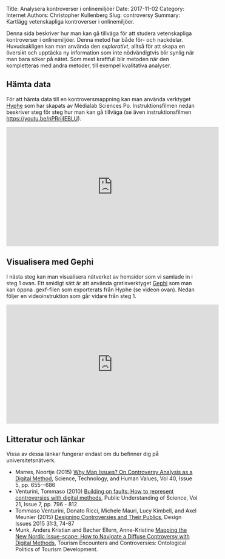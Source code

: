 Title: Analysera kontroverser i onlinemiljöer
Date: 2017-11-02
Category: Internet
Authors: Christopher Kullenberg
Slug: controversy
Summary: Kartlägg vetenskapliga kontroverser i onlinemiljöer.

Denna sida beskriver hur man kan gå tillväga för att studera vetenskapliga kontroverser i onlinemiljöer. Denna metod har både för- och nackdelar. Huvudsakligen kan man använda den *explorativt*, alltså för att skapa en översikt och upptäcka ny information som inte nödvändigtvis blir synlig när man bara söker på nätet. Som mest kraftfull blir metoden när den kompletteras med andra metoder, till exempel kvalitativa analyser.

## Hämta data

För att hämta data till en kontroversmappning kan man använda verktyget [Hyphe](http://hyphe.medialab.sciences-po.fr/demo/) som har skapats av Médialab Sciences Po. Instruktionsfilmen nedan beskriver steg för steg hur man kan gå tillväga (se även instruktionsfilmen <https://youtu.be/nPRrijIEBLU>).

<iframe width="560" height="315" src="https://www.youtube.com/embed/-zbtCeg82Ro" frameborder="0" allowfullscreen></iframe>

## Visualisera med Gephi

I nästa steg kan man visualisera nätverket av hemsidor som vi samlade in i steg 1 ovan. Ett smidigt sätt är att använda gratisverktyget [Gephi](https://gephi.org) som man kan öppna .gexf-filen som exporterats från Hyphe (se videon ovan). Nedan följer en videoinstruktion som går vidare från steg 1.

<iframe width="560" height="315" src="https://www.youtube.com/embed/P0jXODByh4A" frameborder="0" allowfullscreen></iframe>

## Litteratur och länkar

Vissa av dessa länkar fungerar endast om du befinner dig på universitetsnätverk.

- Marres, Noortje (2015) [Why Map Issues? On Controversy Analysis as a Digital Method](https://dx.doi.org/10.1177/0162243915574602), Science, Technology, and Human Values, Vol 40, Issue 5, pp. 655--686
- Venturini, Tommaso (2010) [Building on faults: How to represent controversies with digital methods](https://dx.doi.org/10.1177/0963662510387558), Public Understanding of Science,
Vol 21, Issue 7, pp. 796 - 812
- Tommaso Venturini, Donato Ricci, Michele Mauri, Lucy Kimbell, and Axel Meunier (2015) [Designing Controversies and Their Publics](http://www.mitpressjournals.org/doi/abs/10.1162/DESI_a_00340), Design Issues 2015 31:3, 74-87
- Munk, Anders Kristian and Bøcher Ellern, Anne-Kristine [Mapping the New Nordic Issue-scape: How to Navigate a Diffuse Controversy with Digital Methods](https://books.google.se/books?id=s3m1CwAAQBAJ&lpg=PA73&ots=GX-ETV5XjZ&lr&pg=PA73#v=onepage&q&f=false), Tourism Encounters and Controversies: Ontological Politics of Tourism Development.